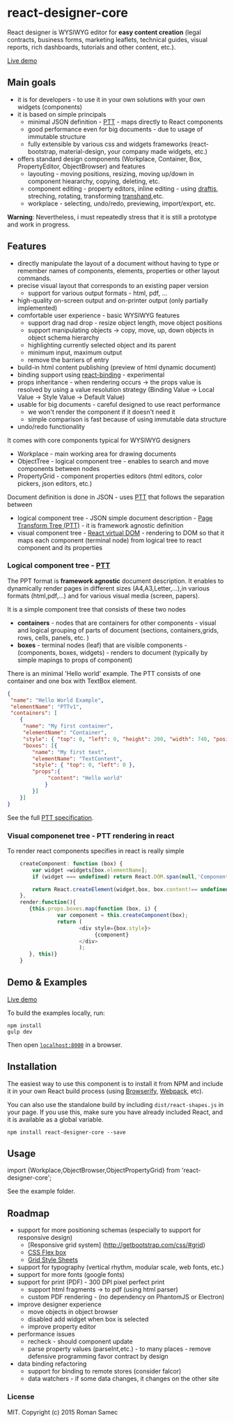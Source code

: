 react-designer-core
=======================

React designer is WYSIWYG editor for **easy content creation** (legal contracts, business forms, marketing leaflets, technical guides, visual reports, rich dashboards, tutorials and other content, etc.).

[Live demo](http://rsamec.github.io/react-designer-core/)

## Main goals 

+   it is for developers - to use it in your own solutions with your own widgets (components)  
+   it is based on simple principals
 	+	minimal JSON definition - [PTT](https://github.com/rsamec/ptt) - maps directly to React components
 	+	good performance even for big documents - due to usage of immutable structure
 	+	fully extensible by various css and widgets frameworks (react-bootstrap, material-design, your company made widgets, etc.) 	
+ 	offers standard design components (Workplace, Container, Box, PropertyEditor, ObjectBrowser) and features
	+	layouting - moving positions, resizing, moving up/down in component hieararchy, copying, deleting, etc.
 	+	component editing - property editors, inline editing - using [draftjs](https://facebook.github.io/draft-js/), streching, rotating, transforming [transhand](https://github.com/azazdeaz/transhand),etc.
 	+	workplace - selecting, undo/redo, previewing, import/export, etc.
 	  	 	
 	       
**Warning**: Nevertheless, i must repeatedly stress that it is still a prototype and work in progress.

## Features

+   directly manipulate the layout of a document without having to type or remember names of components, elements, properties or other layout commands.
+   precise visual layout that corresponds to an existing paper version
    +   support for various output formats - html, pdf, ...
+   high-quality on-screen output and on-printer output (only partially implemented)
+   comfortable user experience - basic WYSIWYG features
    +   support drag nad drop - resize object length, move object positions
    +   support manipulating objects -> copy, move, up, down objects in object schema hierarchy
    +   highlighting currently selected object and its parent
	+   minimum input, maximum output
	+	remove the barriers of entry
+   build-in html content publishing (preview of html dynamic document)
+   binding support using [react-binding](https://github.com/rsamec/react-binding) - experimental
+   props inheritance - when rendering occurs -> the props value is resolved by using a value resolution strategy (Binding Value -> Local Value -> Style Value -> Default Value)
+   usable for big documents - careful designed to use react performance
    +   we won't render the component if it doesn't need it
    +   simple comparison is fast because of using immutable data structure
+   undo/redo functionality

It comes with core components typical for WYSIWYG designers

+   Workplace - main working area for drawing documents
+   ObjectTree - logical component tree - enables to search and move components between nodes
+   PropertyGrid - component properties editors (html editors, color pickers, json editors, etc.)

Document definition is done in JSON - uses [PTT](https://github.com/rsamec/ptt) that follows the separation between      

+   logical component tree - JSON simple document description - [Page Transform Tree (PTT)](https://github.com/rsamec/ptt) - it is framework agnostic definition
+   visual component tree - [React virtual DOM](http://facebook.github.io/react) - rendering to DOM so that it maps each component (terminal node) from logical tree to react component and its properties


### Logical component tree - [PTT](https://github.com/rsamec/ptt)

The PPT format is __framework agnostic__ document description. It enables to dynamically render pages in different sizes (A4,A3,Letter,...),in various formats (html,pdf,...) and for various visual media (screen, papers).

It is a simple component tree that consists of these two nodes

+   **containers** - nodes that are containers for other components - visual and logical grouping of parts of document (sections, containers,grids, rows, cells, panels, etc. )
+   **boxes** - terminal nodes (leaf) that are visible components - (components, boxes, widgets) - renders to document (typically by simple mapings to props of component)

There is an minimal 'Hello world' example. The PTT consists of one container and one box with TextBox element.

```json
{
 "name": "Hello World Example",
 "elementName": "PTTv1",
 "containers": [
    {
     "name": "My first container",
     "elementName": "Container",
     "style": { "top": 0, "left": 0, "height": 200, "width": 740, "position": "relative" },
     "boxes": [{
        "name": "My first text",
        "elementName": "TextContent",
        "style": { "top": 0, "left": 0 },
        "props":{
             "content": "Hello world"
            }
        }]
    }]
}
```


See the full [PTT specification](https://github.com/rsamec/ptt).

### Visual componenet tree - PTT rendering in react

To render react components specifies in react is really simple

```js
    createComponent: function (box) {
        var widget =widgets[box.elementName];
        if (widget === undefined) return React.DOM.span(null,'Component ' + box.elementName + ' is not register among widgets.');

        return React.createElement(widget,box, box.content!== undefined?React.DOM.span(null, box.content):undefined);
    },
    render:function(){
       {this.props.boxes.map(function (box, i) {
                var component = this.createComponent(box);
                return (
                       <div style={box.style}>
                            {component}
                       </div>
                       );
       }, this)}
    }
```

## Demo & Examples

[Live demo](http://rsamec.github.io/react-designer-core/)

To build the examples locally, run:

```
npm install
gulp dev
```

Then open [`localhost:8000`](http://localhost:8000) in a browser.


## Installation

The easiest way to use this component is to install it from NPM and include it in your own React build process (using [Browserify](http://browserify.org), [Webpack](http://webpack.github.io/), etc).

You can also use the standalone build by including `dist/react-shapes.js` in your page. If you use this, make sure you have already included React, and it is available as a global variable.

```
npm install react-designer-core --save
```

## Usage

import {Workplace,ObjectBrowser,ObjectPropertyGrid} from 'react-designer-core';



See the example folder.

## Roadmap

+   support for more positioning schemas (especially to support for responsive design)
	+	[Responsive grid system] (http://getbootstrap.com/css/#grid)
	+	[CSS Flex box](https://developer.mozilla.org/en-US/docs/Web/CSS/CSS_Flexible_Box_Layout/Using_CSS_flexible_boxes)
	+	[Grid Style Sheets](http://gridstylesheets.org/)
+   support for typography (vertical rhythm, modular scale, web fonts, etc.)
+   support for more fonts (google fonts)
+   support for print (PDF) - 300 DPI pixel perfect print
	+	support html fragments -> to pdf (using html parser)
	+	custom PDF rendering - (no dependency on PhantomJS or Electron)
+   improve designer experience
    +   move objects in object browser
    +   disabled add widget when box is selected
    +   improve property editor
+   performance issues
    +   recheck - should component update
    +   parse property values (parseInt,etc.) - to many places - remove defensive programming favor contract by design
+   data binding refactoring    
    +   support for binding to remote stores (consider falcor)
    +   data watchers - if some data changes, it changes on the other site

### License

MIT. Copyright (c) 2015 Roman Samec

